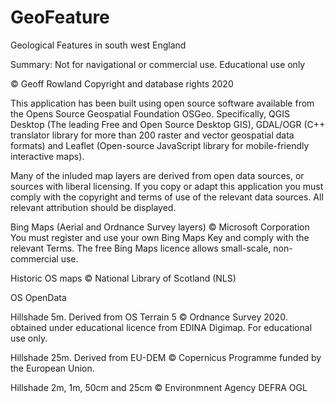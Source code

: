 # GeoFeature
Geological Features in south west England 

Summary: Not for navigational or commercial use. Educational use only

&copy; Geoff Rowland Copyright and database rights 2020

This application has been built using open source software available from the Opens Source Geospatial Foundation OSGeo. Specifically, QGIS Desktop (The leading Free and Open Source Desktop GIS), GDAL/OGR (C++ translator library for more than 200 raster and vector geospatial data formats) and Leaflet (Open-source JavaScript library for mobile-friendly interactive maps).

Many of the inluded map layers are derived from open data sources, or sources with liberal licensing.  If you copy or adapt this application you must comply with the copyright and terms of use of the relevant data sources. All relevant attribution should be displayed.

Bing Maps (Aerial and Ordnance Survey layers) &copy; Microsoft Corporation You must register and use your own Bing Maps Key and comply with the relevant Terms. The free Bing Maps licence allows small-scale, non-commercial use.

Historic OS maps &copy; National Library of Scotland (NLS)

OS OpenData

Hillshade 5m. Derived from OS Terrain 5 &copy; Ordnance Survey 2020. obtained under educational licence from EDINA Digimap. For educational use only.

Hillshade 25m. Derived from EU-DEM &copy; Copernicus Programme funded by the European Union.

Hillshade 2m, 1m, 50cm and 25cm  &copy; Environmnent Agency DEFRA OGL



